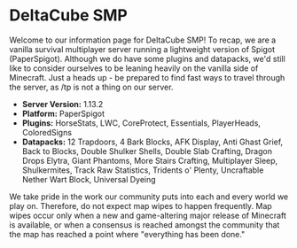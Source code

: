 # DeltaCube SMP

Welcome to our information page for DeltaCube SMP! To recap, we are a vanilla survival multiplayer server running a lightweight version of Spigot (PaperSpigot). Although we do have some plugins and datapacks, we'd still like to consider ourselves to be leaning heavily on the vanilla side of Minecraft. Just a heads up - be prepared to find fast ways to travel through the server, as /tp is not a thing on our server.

* **Server Version:** 1.13.2
* **Platform:** PaperSpigot
* **Plugins:** HorseStats, LWC, CoreProtect, Essentials, PlayerHeads, ColoredSigns
* **Datapacks:** 12 Trapdoors, 4 Bark Blocks, AFK Display, Anti Ghast Grief, Back to Blocks, Double Shulker Shells, Double Slab Crafting, Dragon Drops Elytra, Giant Phantoms, More Stairs Crafting, Multiplayer Sleep, Shulkermites, Track Raw Statistics, Tridents o' Plenty, Uncraftable Nether Wart Block, Universal Dyeing

We take pride in the work our community puts into each and every world we play on. Therefore, do not expect map wipes to happen frequently. Map wipes occur only when a new and game-altering major release of Minecraft is available, or when a consensus is reached amongst the community that the map has reached a point where "everything has been done."
